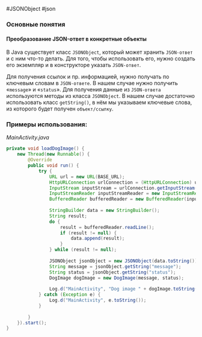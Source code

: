 #JSONObject #json 
### Основные понятия

#### Преобразование JSON-ответ в конкретные объекты

В Java существует класс `JSONObject`, который может хранить `JSON-ответ` и с ним что-то делать. Для того, чтобы использовать его, нужно создать его экземпляр и в конструкторе указать `JSON-ответ`. 

Для получения ссылок и пр. информацией, нужно получать по ключевым словам в `JSON-ответе`. В нашем случае нужно получить «`message`» и «`status`». Для получения данные из `JSON-ответа` используются методы из класса `JSONObject`. В нашем случае достаточно использовать класс `getString()`, в нём мы указываем ключевые слова, из которого будет получен `объект/ссылку`.
### Примеры использования:

*MainActivity.java*
```java
private void loadDogImage() {  
    new Thread(new Runnable() {  
        @Override  
        public void run() {  
            try {  
                URL url = new URL(BASE_URL);  
                HttpURLConnection urlConnection = (HttpURLConnection) url.openConnection();  
                InputStream inputStream = urlConnection.getInputStream();  
                InputStreamReader inputStreamReader = new InputStreamReader(inputStream);  
                BufferedReader bufferedReader = new BufferedReader(inputStreamReader);  
  
                StringBuilder data = new StringBuilder();  
                String result;  
                do {  
                    result = bufferedReader.readLine();  
                    if (result != null) {  
                        data.append(result);  
                    }  
                } while (result != null);  
  
                JSONObject jsonObject = new JSONObject(data.toString());  
                String message = jsonObject.getString("message");  
                String status = jsonObject.getString("status");  
                DogImage dogImage = new DogImage(message, status);  
  
                Log.d("MainActivity", "Dog image " + dogImage.toString());  
            } catch (Exception e) {  
                Log.d("MainActivity", e.toString());  
            }  
  
        }  
    }).start();  
}
```


